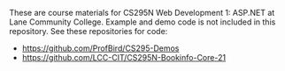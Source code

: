 These are course materials for CS295N Web Development 1: ASP.NET at Lane Community College.
Example and demo code is not included in this repository. See these repositories for code:
* https://github.com/ProfBird/CS295-Demos
* https://github.com/LCC-CIT/CS295N-Bookinfo-Core-21
